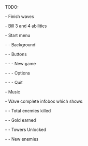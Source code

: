 TODO:

\- Finish waves

\- Bill 3 and 4 abilities

\- Start menu

\- - Background

\- - Buttons

\- - - New game

\- - - Options

\- - - Quit

\- Music

\- Wave complete infobox which shows:

\- - Total enemies killed

\- - Gold earned

\- - Towers Unlocked

\- - New enemies


